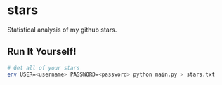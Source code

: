 # stars

Statistical analysis of my github stars.

## Run It Yourself!
```Bash
# Get all of your stars
env USER=<username> PASSWORD=<password> python main.py > stars.txt
```
